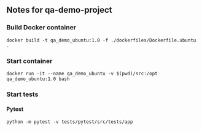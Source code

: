## Notes for qa-demo-project

### Build Docker container

```
docker build -t qa_demo_ubuntu:1.0 -f ./dockerfiles/Dockerfile.ubuntu .
```

### Start container

```
docker run -it --name qa_demo_ubuntu -v $(pwd)/src:/opt qa_demo_ubuntu:1.0 bash
```

### Start tests

#### Pytest
```
python -m pytest -v tests/pytest/src/tests/app
```
